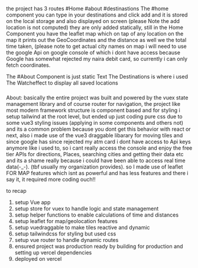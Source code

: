 the project has 3 routes #Home #about #destinastions
The #home component you can type in your destinations and click add and it is stored on the local storage and also displayed on screen (please Note the add location is not computed) they are only added statically, still in the Home Component you have the leaflet map which on tap of any location on the map it prints out the GeoCoordinates and the distance as well we the total time taken, (please note to get actual city names on map i will need to use the google Api on google console of which i dont have access because Google has somewhat rejected my naira debit card, so currently i can only fetch coordinates.

The #About Component is just static Text
The Destinations is where i used The Watcheffect to display all saved locations
### 
About: basically the entire project was built and powered by the vuex state management library and
of course router for navigation, the project like most modern framework structure is component based 
and for styling i setup tailwind at the root level, but ended up just coding pure css due to some vue3 styling issues
(applying in some components and others not) and its a common problem because you dont get this behavior with react or next,
also i made use of the vue3 draggable libarary for moving tiles and since google has since rejected my atm card
i dont have access to Api keys anymore like i used to, so i cant really access the console and enjoy the free tier APIs for directions,
Places, searching cities and getting their data etc  and its a shame really because i could have been able to access real time data(-_-).
(tbf usually my organization provides). so I made use of leaflet  FOR MAP features which isnt as powerful and has less features and there i say it, it required more coding ouch!! 

to recap
1. setup Vue app
2. setup store for vuex to handle logic and state management
3. setup helper functions to enable calculations of time and distances
4. setup leaflet for map/geolocation features
5. setup vuedraggable to make tiles reactive and dynamic
6. setup tailwindcss for styling but used css
7. setup vue router to handle dynamic routes
8. ensured project was production ready by building for production and setting up vercel dependencies
9. deployed on vercel 
